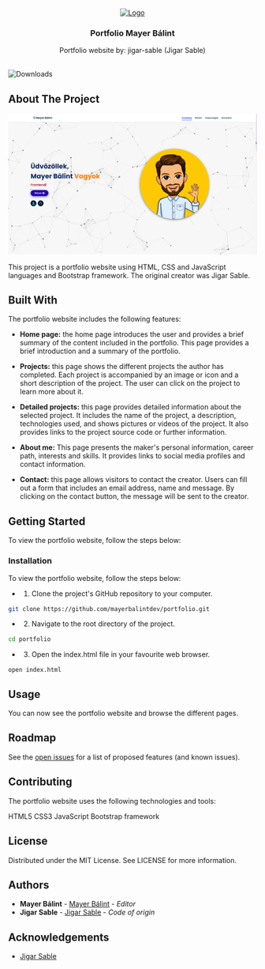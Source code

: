 <br/>
<p align="center">
  <a href="https://github.com/mayerbalintdev/portfolio">
    <img src="assets/images/loarder.gif" alt="Logo" width="100" height="100">
  </a>

  <h3 align="center">Portfolio Mayer Bálint</h3>

  <p align="center">
    Portfolio website by: jigar-sable (Jigar Sable)
    <br/>
    <br/>
  </p>
</p>

![Downloads](https://img.shields.io/github/downloads/mayerbalintdev/portfolio/total) 

## About The Project

![Screen Shot](/assets/images/projects/portfolio.png)

This project is a portfolio website using HTML, CSS and JavaScript languages and Bootstrap framework. The original creator was Jigar Sable.

## Built With

The portfolio website includes the following features:

* **Home page:** the home page introduces the user and provides a brief summary of the content included in the portfolio. This page provides a brief introduction and a summary of the portfolio.

* **Projects:** this page shows the different projects the author has completed. Each project is accompanied by an image or icon and a short description of the project. The user can click on the project to learn more about it.

* **Detailed projects:** this page provides detailed information about the selected project. It includes the name of the project, a description, technologies used, and shows pictures or videos of the project. It also provides links to the project source code or further information.

* **About me:** This page presents the maker's personal information, career path, interests and skills. It provides links to social media profiles and contact information.

* **Contact:** this page allows visitors to contact the creator. Users can fill out a form that includes an email address, name and message. By clicking on the contact button, the message will be sent to the creator.

## Getting Started

To view the portfolio website, follow the steps below:

### Installation

To view the portfolio website, follow the steps below:

* 1. Clone the project's GitHub repository to your computer.

```sh
git clone https://github.com/mayerbalintdev/portfolio.git
```

* 2. Navigate to the root directory of the project.

```sh
cd portfolio
```

* 3. Open the index.html file in your favourite web browser.

```JS
open index.html
```

## Usage

You can now see the portfolio website and browse the different pages.

## Roadmap

See the [open issues](https://github.com/mayerbalintdev/portfolio/issues) for a list of proposed features (and known issues).

## Contributing

The portfolio website uses the following technologies and tools:

HTML5
CSS3
JavaScript
Bootstrap framework

## License

Distributed under the MIT License. See LICENSE for more information.

## Authors

* **Mayer Bálint** - [Mayer Bálint](https://github.com/mayerbalintdev) - *Editor*
* **Jigar Sable** - [Jigar Sable](https://github.com/jigar-sable) - *Code of origin*

## Acknowledgements

* [Jigar Sable](https://github.com/jigar-sable)
